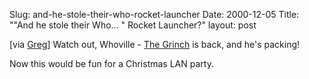 Slug: and-he-stole-their-who-rocket-launcher
Date: 2000-12-05
Title: "&quot;And he stole their Who... &quot; Rocket Launcher?"
layout: post

[via <a href="http://www.turtleprod.com/greg/index">Greg</a>] Watch out, Whoville - <a href="http://www4.macnn.com/games/features/0011/grinch_04_lrg.jpg">The Grinch</a> is back, and he&#39;s packing!

Now this would be fun for a Christmas LAN party.
